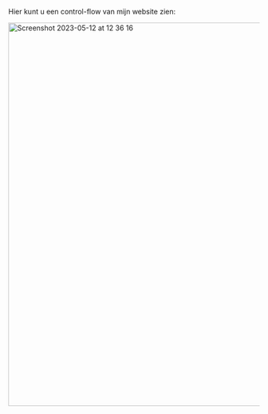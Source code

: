Hier kunt u een control-flow van mijn website zien:


<img width="769" alt="Screenshot 2023-05-12 at 12 36 16" src="https://github.com/amirdev98/the-web-is-for-everyone-activity-diagram/assets/81859699/4f4941d9-2aad-45e9-9717-4c3a23d1baca">
